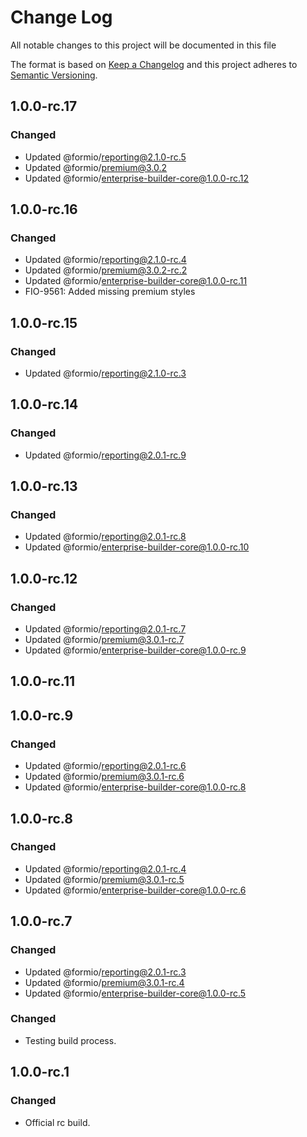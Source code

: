 # Change Log
All notable changes to this project will be documented in this file

The format is based on [Keep a Changelog](http://keepachangelog.com/)
and this project adheres to [Semantic Versioning](http://semver.org/).

## 1.0.0-rc.17
### Changed
 - Updated @formio/reporting@2.1.0-rc.5
 - Updated @formio/premium@3.0.2
 - Updated @formio/enterprise-builder-core@1.0.0-rc.12

## 1.0.0-rc.16
### Changed
 - Updated @formio/reporting@2.1.0-rc.4
 - Updated @formio/premium@3.0.2-rc.2
 - Updated @formio/enterprise-builder-core@1.0.0-rc.11
 - FIO-9561: Added missing premium styles 

## 1.0.0-rc.15
### Changed
 - Updated @formio/reporting@2.1.0-rc.3

## 1.0.0-rc.14
### Changed
 - Updated @formio/reporting@2.0.1-rc.9

## 1.0.0-rc.13
### Changed
 - Updated @formio/reporting@2.0.1-rc.8
 - Updated @formio/enterprise-builder-core@1.0.0-rc.10


## 1.0.0-rc.12
### Changed
 - Updated @formio/reporting@2.0.1-rc.7
 - Updated @formio/premium@3.0.1-rc.7
 - Updated @formio/enterprise-builder-core@1.0.0-rc.9

## 1.0.0-rc.11

## 1.0.0-rc.9
### Changed
 - Updated @formio/reporting@2.0.1-rc.6
 - Updated @formio/premium@3.0.1-rc.6
 - Updated @formio/enterprise-builder-core@1.0.0-rc.8

## 1.0.0-rc.8
### Changed
 - Updated @formio/reporting@2.0.1-rc.4
 - Updated @formio/premium@3.0.1-rc.5
 - Updated @formio/enterprise-builder-core@1.0.0-rc.6

## 1.0.0-rc.7
### Changed
 - Updated @formio/reporting@2.0.1-rc.3
 - Updated @formio/premium@3.0.1-rc.4
 - Updated @formio/enterprise-builder-core@1.0.0-rc.5

### Changed
 - Testing build process.

## 1.0.0-rc.1
### Changed
 - Official rc build.
